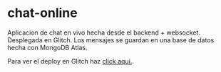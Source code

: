 # chat-online
Aplicacion de chat en vivo hecha desde el backend + websocket. Desplegada en Glitch.
Los mensajes se guardan en una base de datos hecha con MongoDB Atlas.

Para ver el deploy en Glitch haz [click aqui.](https://innovative-unequaled-streetcar.glitch.me).

